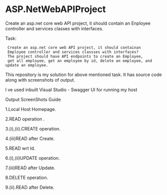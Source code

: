 # ASP.NetWebAPIProject
Create an asp.net core web API project, it should contain an Enployee controller and services classes with interfaces.

Task:

     Create an asp.net core web API project, it should containan
     Employee controller and services classses with interfaces?
     The project should have API endpoints to create an Employee, 
     get all employee, get an employee by id, delete an employee, and update an employee.
     
     
  This repository is my solution for above mentioned task.
  It has source code along with screenshots of output.
  
 I ve used inbuilt Visual Studio - Swagger UI for running my host
 
Output ScreenShots Guide


  1.Local Host Homepage.
  
  2.READ operation .
  
  3.(i),(ii).CREATE operation. 
  
  4.(iii)READ after Create.
  
  5.READ wrt Id.
  
  6.(i),(ii)UPDATE operation.  
  
  7.(iii)READ after Update.
  
  8.DELETE operation.        
  
  9.(ii).READ after Delete.    
